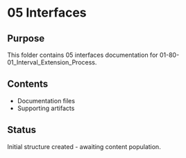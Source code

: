 # 05 Interfaces

## Purpose
This folder contains 05 interfaces documentation for 01-80-01_Interval_Extension_Process.

## Contents
- Documentation files
- Supporting artifacts

## Status
Initial structure created - awaiting content population.
